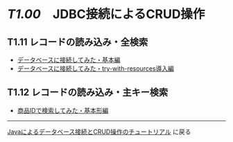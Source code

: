# *T1.00*　JDBC接続によるCRUD操作

## T1.11 レコードの読み込み・全検索
    
- [データベースに接続してみた・基本編](./11-jdbc-all_01.md)
- [データベースに接続してみた・try-with-resources導入編](./11-jdbc-all_02.md)

## T1.12 レコードの読み込み・主キー検索

- [商品IDで検索してみた・基本形編](./12-jdbc-id_01.md)

---

[Javaによるデータベース接続とCRUD操作のチュートリアル](../tutorials.md) に戻る

